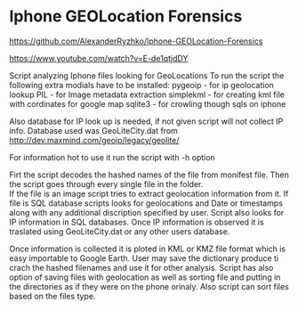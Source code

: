 Iphone GEOLocation Forensics
============================
https://github.com/AlexanderRyzhko/Iphone-GEOLocation-Forensics

https://www.youtube.com/watch?v=E-de1qtjdDY

Script analyzing Iphone files looking for GeoLocations
To run the script the following extra modials have to be installed:
  pygeoip - for ip geolocation lookup
  PIL    - for Image metadata extraction
  simplekml - for creating kml file with cordinates for google map
  sqlite3   - for crowling though sqls on iphone

Also database for IP look up is needed, if not given script will not collect IP info.
  Database used was GeoLiteCity.dat from http://dev.maxmind.com/geoip/legacy/geolite/

For information hot to use it run the script with -h option

Firt the script decodes the hashed names of the file from monifest file. Then the script goes 
through every single file in the folder.  
If the file is an image script tries to extract geolocation information from it.
If file is SQL database scripts looks for geolocations and Date or timestamps along 
with any additional discription specified by user. Script also looks for IP information in SQL databases.
Once IP information is observed it is traslated using GeoLiteCity.dat or any other users database.

Once information is collected it is ploted in KML or KMZ file format which is easy importable to Google Earth.
User may save the dictionary produce ti crach the hashed filenames and use it for other analysis. 
Script has also option of saving files with geolocation as well as sorting file and putting in the directories 
as if they were on the phone orinaly. Also script can sort files based on the files type. 
